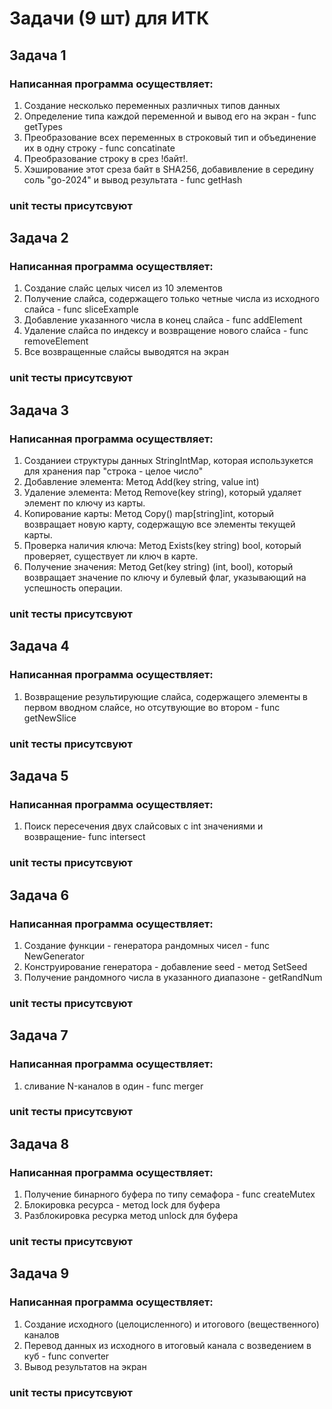 # Задачи (9 шт) для ИТК

## Задача 1
### Написанная программа осуществляет:
1. Создание несколько переменных различных типов данных
2. Определение типа каждой переменной и вывод его на экран - func getTypes
3. Преобразование всех переменных в строковый тип и объединение их в одну строку - func concatinate
4. Преобразование строку в срез !байт!.
5. Хэширование этот срезa байт в SHA256, добавивление в середину соль "go-2024" и вывод результата - func getHash

### unit тесты присутсвуют

## Задача 2
### Написанная программа осуществляет:
1. Создание слайс целых чисел из 10 элементов
2. Получение слайса, содержащего только четные числа из исходного слайса - func sliceExample
3. Добавление указанного числа в конец слайса - func addElement
4. Удаление слайса по индексу и возвращение нового слайса - func removeElement
5. Все возвращенные слайсы выводятся на экран

### unit тесты присутсвуют



## Задача 3
### Написанная программа осуществляет:
1. Созданиеи структуры данных StringIntMap, которая использукется для хранения пар "строка - целое число"
2. Добавление элемента: Метод Add(key string, value int)
3. Удаление элемента: Метод Remove(key string), который удаляет элемент по ключу из карты.
4. Копирование карты: Метод Copy() map[string]int, который возвращает новую карту, содержащую все элементы текущей карты.
5. Проверка наличия ключа: Метод Exists(key string) bool, который проверяет, существует ли ключ в карте.
6. Получение значения: Метод Get(key string) (int, bool), который возвращает значение по ключу и булевый флаг, указывающий на успешность операции.

### unit тесты присутсвуют


## Задача 4
### Написанная программа осуществляет:
1.  Возвращение результирующие слайса, содержащего элементы в первом вводном слайсе, но отсутвующие во втором - func getNewSlice


### unit тесты присутсвуют

## Задача 5
### Написанная программа осуществляет:
1. Поиск пересечения двух слайсовых с int значениями и возвращение- func intersect

### unit тесты присутсвуют


## Задача 6
### Написанная программа осуществляет:
1. Создание функции - генератора рандомных чисел - func NewGenerator
2. Конструирование генератора - добавление seed - метод SetSeed
3. Получение рандомного числа в указанного диапазоне - getRandNum

### unit тесты присутсвуют

## Задача 7
### Написанная программа осуществляет:
1. сливание N-каналов в один - func merger

### unit тесты присутсвуют

## Задача 8
### Написанная программа осуществляет:
1. Получение бинарного буфера по типу семафора - func createMutex
2. Блокировка ресурса - метод lock для буфера
3. Разблокировка ресурка метод unlock для буфера

### unit тесты присутсвуют

## Задача 9
### Написанная программа осуществляет:
1. Создание исходного (целоцисленного) и итогового (вещественного) каналов
2. Перевод данных из исходного в итоговый канала с возведением в куб - func converter
3. Вывод результатов на экран

### unit тесты присутсвуют